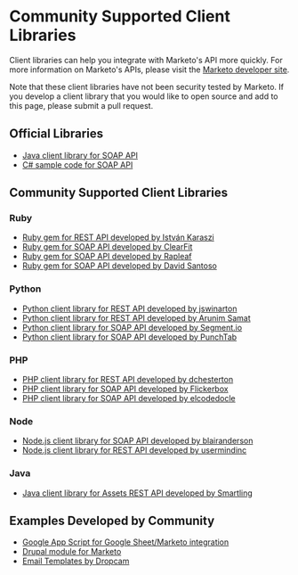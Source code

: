 # Community Supported Client Libraries

Client libraries can help you integrate with Marketo's API more quickly. For more information on Marketo's APIs, please visit the [Marketo developer site](http://developers.marketo.com/documentation/rest/).

Note that these client libraries have not been security tested by Marketo. If you develop a client library that you would like to open source and add to this page, please submit a pull request.

## Official Libraries

* [Java client library for SOAP API](https://github.com/Marketo/SOAP-API-Java-Client)
* [C# sample code for SOAP API](https://github.com/Marketo/C-Sample-Code)

## Community Supported Client Libraries

### Ruby
* [Ruby gem for REST API developed by István Karaszi](https://github.com/raszi/mrkt)
* [Ruby gem for SOAP API developed by ClearFit](https://github.com/ClearFit/marketo-api-ruby)
* [Ruby gem for SOAP API developed by Rapleaf](https://github.com/Rapleaf/marketo_gem)
* [Ruby gem for SOAP API developed by David Santoso](https://github.com/davidsantoso/markety)

### Python
* [Python client library for REST API developed by jswinarton](https://github.com/jswinarton/pymarketo)
* [Python client library for REST API developed by Arunim Samat](https://github.com/asamat)
* [Python client library for SOAP API developed by Segment.io](https://github.com/segmentio/marketo-python)
* [Python client library for SOAP API developed by PunchTab](https://github.com/PunchTab/suds-marketo)

### PHP
* [PHP client library for REST API developed by dchesterton](https://github.com/dchesterton/marketo-rest-api)
* [PHP client library for SOAP API developed by Flickerbox](https://github.com/flickerbox/marketo)
* [PHP client library for SOAP API developed by elcodedocle](https://github.com/elcodedocle/marketo-soap-api-php-client)

### Node
* [Node.js client library for SOAP API developed by blairanderson](https://github.com/Datahero/node-marketo)
* [Node.js client library for REST API developed by usermindinc](https://github.com/usermindinc/node-marketo)

### Java
* [Java client library for Assets REST API developed by Smartling](https://github.com/Smartling/marketo-rest-sdk-java)

## Examples Developed by Community

* [Google App Script for Google Sheet/Marketo integration](https://github.com/khalstvedt/mkto_google-spreadsheet)
* [Drupal module for Marketo](https://github.com/MarketoMA/marketo_ma)
* [Email Templates by Dropcam](https://github.com/dropcam/marketo-email-templates)



